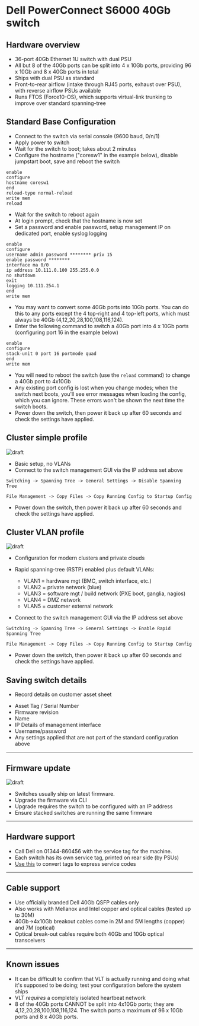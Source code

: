 # Dell PowerConnect S6000 40Gb switch

## Hardware overview
* 36-port 40Gb Ethernet 1U switch with dual PSU
* All but 8 of the 40Gb ports can be split into 4 x 10Gb ports, providing 96 x 10Gb and 8 x 40Gb ports in total
* Ships with dual PSU as standard
* Front-to-rear airflow (intake through RJ45 ports, exhaust over PSU), with reverse airflow PSUs available
* Runs FTOS (Force10-OS), which supports virtual-link trunking to improve over standard spanning-tree

## Standard Base Configuration
* Connect to the switch via serial console  (9600 baud, 0/n/1)
* Apply power to switch
* Wait for the switch to boot; takes about 2 minutes
* Configure the hostname ("coresw1" in the example below), disable jumpstart boot, save and reboot the switch
```
enable
configure
hostname coresw1
end
reload-type normal-reload
write mem
reload
```
* Wait for the switch to reboot again
* At login prompt, check that the hostname is now set
* Set a password and enable password, setup management IP on dedicated port, enable syslog logging
```
enable
configure
username admin password ******** priv 15
enable password ********
interface ma 0/0
ip address 10.111.0.100 255.255.0.0
no shutdown
exit
logging 10.111.254.1
end
write mem
```
* You may want to convert some 40Gb ports into 10Gb ports. You can do this to any ports except the 4 top-right and 4 top-left ports, which must always be 40Gb (4,12,20,28,100,108,116,124). 
* Enter the following command to switch a 40Gb port into 4 x 10Gb ports (configuring port 16 in the example below)
```
enable
configure
stack-unit 0 port 16 portmode quad
end
write mem
```
* You will need to reboot the switch (use the `reload` command) to change a 40Gb port to 4x10Gb
* Any existing port config is lost when you change modes; when the switch next boots, you'll see error messages when loading the config, which you can ignore. These errors won't be shown the next time the switch boots. 
* Power down the switch, then power it back up after 60 seconds and check the settings have applied.

## **Cluster simple** profile
![draft](http://upload.wikimedia.org/wikipedia/commons/f/ff/DRAFT_ICON.png)
 * Basic setup, no VLANs
 * Connect to the switch management GUI via the IP address set above
```
Switching -> Spanning Tree -> General Settings -> Disable Spanning Tree
```
```
File Management -> Copy Files -> Copy Running Config to Startup Config
```
* Power down the switch, then power it back up after 60 seconds and check the settings have applied.

## **Cluster VLAN** profile
![draft](http://upload.wikimedia.org/wikipedia/commons/f/ff/DRAFT_ICON.png)
 * Configuration for modern clusters and private clouds
 * Rapid spanning-tree (RSTP) enabled plus default VLANs:
    *  VLAN1 = hardware mgt (BMC, switch interface, etc.)
    *  VLAN2 = private network (blue)
    *  VLAN3 = software mgt / build network (PXE boot, ganglia, nagios)
    *  VLAN4 = DMZ network
    *  VLAN5 = customer external network	

 * Connect to the switch management GUI via the IP address set above
```
Switching -> Spanning Tree -> General Settings -> Enable Rapid Spanning Tree
```
```
File Management -> Copy Files -> Copy Running Config to Startup Config
```
* Power down the switch, then power it back up after 60 seconds and check the settings have applied.

## Saving switch details
* Record details on customer asset sheet
 - Asset Tag / Serial Number
 - Firmware revision
 - Name
 - IP Details of management interface
 - Username/password
 - Any settings applied that are not part of the standard configuration above

***

## Firmware update
![draft](http://upload.wikimedia.org/wikipedia/commons/f/ff/DRAFT_ICON.png)
* Switches usually ship on latest firmware. 
* Upgrade the firmware via CLI
* Upgrade requires the switch to be configured with an IP address
* Ensure stacked switches are running the same firmware

***
## Hardware support
* Call Dell on 01344-860456 with the service tag for the machine.
* Each switch has its own service tag, printed on rear side (by PSUs)
* [Use this](http://creativyst.com/Doc/Articles/HT/Dell/DellNumb.htm) to convert tags to express service codes

***
## Cable support
* Use officially branded Dell 40Gb QSFP cables only
* Also works with Mellanox and Intel copper and optical cables (tested up to 30M)
* 40Gb->4x10Gb breakout cables come in 2M and 5M lengths (copper) and 7M (optical)
* Optical break-out cables require both 40Gb and 10Gb optical transceivers 

***
## Known issues
* It can be difficult to confirm that VLT is actually running and doing what it's supposed to be doing; test your configuration before the system ships
* VLT *requires* a completely isolated heartbeat network
* 8 of the 40Gb ports CANNOT be split into 4x10Gb ports; they are 4,12,20,28,100,108,116,124. The switch ports a maximum of 96 x 10Gb ports and 8 x 40Gb ports. 

